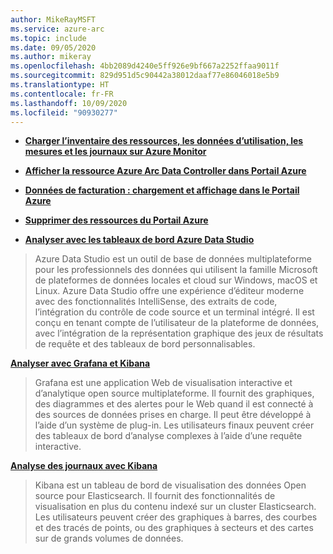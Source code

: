 ```yaml
---
author: MikeRayMSFT
ms.service: azure-arc
ms.topic: include
ms.date: 09/05/2020
ms.author: mikeray
ms.openlocfilehash: 4bb2089d4240e5ff926e9bf667a2252ffaa9011f
ms.sourcegitcommit: 829d951d5c90442a38012daaf77e86046018e5b9
ms.translationtype: HT
ms.contentlocale: fr-FR
ms.lasthandoff: 10/09/2020
ms.locfileid: "90930277"
---
```

- **[Charger l’inventaire des ressources, les données d’utilisation, les mesures et les journaux sur Azure Monitor](../articles/azure-arc/data/upload-metrics-and-logs-to-azure-monitor.md)**

- **[Afficher la ressource Azure Arc Data Controller dans Portail Azure](../articles/azure-arc/data/view-data-controller-in-azure-portal.md)**

- **[Données de facturation : chargement et affichage dans le Portail Azure](../articles/azure-arc/data/view-billing-data-in-azure.md)**

- **[Supprimer des ressources du Portail Azure](../articles/azure-arc/data/delete-azure-resources.md)**

- **[Analyser avec les tableaux de bord Azure Data Studio](../articles/azure-arc/data/azure-data-studio-dashboards.md)**
> Azure Data Studio est un outil de base de données multiplateforme pour les professionnels des données qui utilisent la famille Microsoft de plateformes de données locales et cloud sur Windows, macOS et Linux. Azure Data Studio offre une expérience d’éditeur moderne avec des fonctionnalités IntelliSense, des extraits de code, l’intégration du contrôle de code source et un terminal intégré. Il est conçu en tenant compte de l’utilisateur de la plateforme de données, avec l’intégration de la représentation graphique des jeux de résultats de requête et des tableaux de bord personnalisables.

**[Analyser avec Grafana et Kibana](../articles/azure-arc/data/monitor-grafana-kibana.md)**
> Grafana est une application Web de visualisation interactive et d’analytique open source multiplateforme. Il fournit des graphiques, des diagrammes et des alertes pour le Web quand il est connecté à des sources de données prises en charge. Il peut être développé à l’aide d’un système de plug-in. Les utilisateurs finaux peuvent créer des tableaux de bord d’analyse complexes à l’aide d’une requête interactive.

**[Analyse des journaux avec Kibana](../articles/azure-arc/data/monitor-grafana-kibana.md)**
>Kibana est un tableau de bord de visualisation des données Open source pour Elasticsearch. Il fournit des fonctionnalités de visualisation en plus du contenu indexé sur un cluster Elasticsearch. Les utilisateurs peuvent créer des graphiques à barres, des courbes et des tracés de points, ou des graphiques à secteurs et des cartes sur de grands volumes de données.
